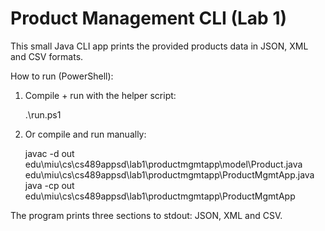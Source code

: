 # Product Management CLI (Lab 1)

This small Java CLI app prints the provided products data in JSON, XML and CSV formats.

How to run (PowerShell):

1. Compile + run with the helper script:

   .\run.ps1

2. Or compile and run manually:

   javac -d out edu\miu\cs\cs489appsd\lab1\productmgmtapp\model\Product.java edu\miu\cs\cs489appsd\lab1\productmgmtapp\ProductMgmtApp.java
   java -cp out edu\miu\cs\cs489appsd\lab1\productmgmtapp\ProductMgmtApp

The program prints three sections to stdout: JSON, XML and CSV.
